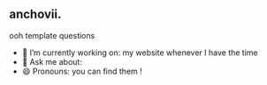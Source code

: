 ## anchovii.

ooh template questions
- 🔭 I’m currently working on: my website whenever I have the time
- 💬 Ask me about:
- 😄 Pronouns: you can find them !
<!--
**anchovii/anchovii** is a ✨ _special_ ✨ repository because its `README.md` (this file) appears on your GitHub profile.

Here are some ideas to get you started:

- 🔭 I’m currently working on ...
- 🌱 I’m currently learning ...
- 👯 I’m looking to collaborate on ...
- 🤔 I’m looking for help with ...
- 💬 Ask me about ...
- 📫 How to reach me: ...
- 😄 Pronouns: ...
- ⚡ Fun fact: ...
-->
